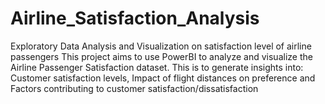 # Airline_Satisfaction_Analysis
Exploratory Data Analysis and Visualization on satisfaction level of airline passengers
This project aims to use PowerBI to analyze and visualize the Airline Passenger Satisfaction dataset.
This is to generate insights into:
  Customer satisfaction levels, 
  Impact of flight distances on preference and
  Factors contributing to customer satisfaction/dissatisfaction
